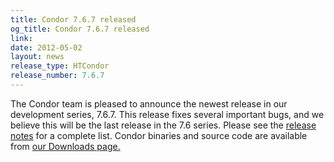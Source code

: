 ```yaml
---
title: Condor 7.6.7 released
og_title: Condor 7.6.7 released
link: 
date: 2012-05-02
layout: news
release_type: HTCondor
release_number: 7.6.7
---
```


The Condor team is pleased to announce the newest release in our development series, 7.6.7.  This release fixes several important bugs, and we believe this will be the last release in the 7.6 series.  Please see the <a href="manual/latest-stable/9_Version_History.html">release notes</a> for a complete list.  Condor binaries and source code are available from <a href="downloads/">our Downloads page.</a> 
